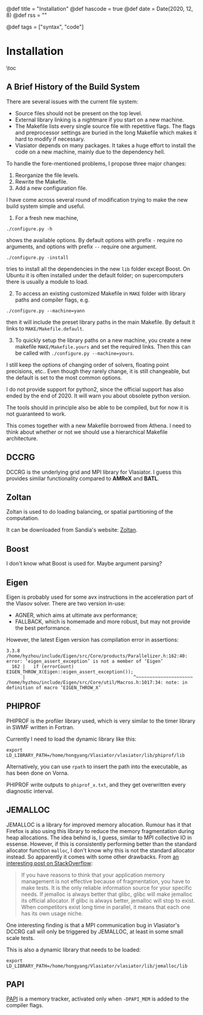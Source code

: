 @def title = "Installation"
@def hascode = true
@def date = Date(2020, 12, 8)
@def rss = ""

@def tags = ["syntax", "code"]

# Installation

\toc

## A Brief History of the Build System

There are several issues with the current file system:
* Source files should not be present on the top level.
* External library linking is a nightmare if you start on a new machine.
* The Makefile lists every single source file with repetitive flags. The flags and preprocessor settings are buried in the long Makefile which makes it hard to modify if necessary.
* Vlasiator depends on many packages. It takes a huge effort to install the code on a new machine, mainly due to the dependency hell.

To handle the fore-mentioned problems, I propose three major changes:
1. Reorganize the file levels.
2. Rewrite the Makefile.
3. Add a new configuration file.

I have come across several round of modification trying to make the new build system simple and useful.

1. For a fresh new machine,
```shell
./configure.py -h
```
shows the available options.
By default options with prefix `-` require no arguments, and options with prefix `--` require one argument.

```shell
./configure.py -install
```
tries to install all the dependencies in the new `lib` folder except Boost.
On Ubuntu it is often installed under the default folder; on supercomputers there is usually a module to load.

2. To access an existing customized Makefile in `MAKE` folder with library paths and compiler flags, e.g.
```shell
./configure.py --machine=yann
```
then it will include the preset library paths in the main Makefile.
By default it links to `MAKE/Makefile.default`.

3. To quickly setup the library paths on a new machine, you create a new makefile `MAKE/Makefile.yours` and set the required links.
Then this can be called with `./configure.py --machine=yours`.

I still keep the options of changing order of solvers, floating point precisions, etc.. Even though they rarely change, it is still changeable, but the default is set to the most common options.

I do not provide support for python2, since the official support has also ended by the end of 2020.
It will warn you about obsolete python version.

The tools should in principle also be able to be compiled, but for now it is not guaranteed to work.

This comes together with a new Makefile borrowed from Athena. I need to think about whether or not we should use a hierarchical Makefile architecture.

## DCCRG

DCCRG is the underlying grid and MPI library for Vlasiator. I guess this provides similar functionality compared to **AMReX** and **BATL**.

## Zoltan

Zoltan is used to do loading balancing, or spatial partitioning of the computation.

It can be downloaded from Sandia's website: [Zoltan](http://cs.sandia.gov/Zoltan/Zoltan_Distributions/zoltan_distrib_v3.83.tar.gz).

## Boost

I don't know what Boost is used for. Maybe argument parsing?

## Eigen

Eigen is probably used for some avx instructions in the acceleration part of the Vlasov solver.
There are two version in-use:
* AGNER, which aims at ultimate avx performance;
* FALLBACK, which is homemade and more robust, but may not provide the best performance.

However, the latest Eigen version has compilation error in assertions:
```shell
3.3.8
/home/hyzhou/include/Eigen/src/Core/products/Parallelizer.h:162:40: error: ‘eigen_assert_exception’ is not a member of ‘Eigen’
  162 |   if (errorCount) EIGEN_THROW_X(Eigen::eigen_assert_exception());
      |                                        ^~~~~~~~~~~~~~~~~~~~~~
/home/hyzhou/include/Eigen/src/Core/util/Macros.h:1017:34: note: in definition of macro ‘EIGEN_THROW_X’
```

## PHIPROF

PHIPROF is the profiler library used, which is very similar to the timer library in SWMF written in Fortran.

Currently I need to load the dynamic library like this:
```
export LD_LIBRARY_PATH=/home/hongyang/Vlasiator/vlasiator/lib/phiprof/lib
```

Alternatively, you can use `rpath` to insert the path into the executable, as has been done on Vorna.

PHIPROF write outputs to `phiprof_x.txt`, and they get overwritten every diagnostic interval.

## JEMALLOC

JEMALLOC is a library for improved memory allocation.
Rumour has it that Firefox is also using this library to reduce the memory fragmentation during heap allocations.
The idea behind is, I guess, similar to MPI collective IO in essense.
However, if this is consistently performing better than the standard allocator function `malloc`, I don't know why this is not the standard allocator instead.
So apparently it comes with some other drawbacks.
From [an interesting post on StackOverflow](https://stackoverflow.com/questions/13027475/cpu-and-memory-usage-of-jemalloc-as-compared-to-glibc-malloc):
> If you have reasons to think that your application memory management is not effective because of fragmentation, you have to make tests. It is the only reliable information source for your specific needs. If jemalloc is always better that glibc, glibc will make jemalloc its official allocator. If glibc is always better, jemalloc will stop to exist. When competitors exist long time in parallel, it means that each one has its own usage niche.

One interesting finding is that a MPI communication bug in Vlasiator's DCCRG call will only be triggered by JEMALLOC, at least in some small scale tests.

This is also a dynamic library that needs to be loaded:
```
export LD_LIBRARY_PATH=/home/hongyang/Vlasiator/vlasiator/lib/jemalloc/lib
```

## PAPI

[PAPI](http://icl.cs.utk.edu/papi/) is a memory tracker, activated only when `-DPAPI_MEM` is added to the compiler flags.
